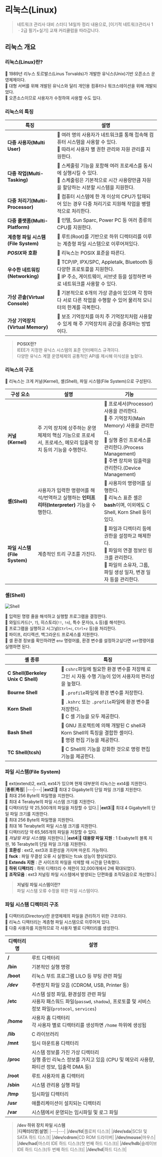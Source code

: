 # 리눅스(Linux)

> 네트워크 관리사 대비 스터디 14일차 정리 내용으로, [이기적 네트워크관리사 1ㆍ2급 필기+실기] 교재 커리큘럼을 따라갑니다.

## 리눅스 개요

### 리눅스(Linux)란?

🔹 1989년 리누스 토르발스(Linus Torvalds)가 개발한 유닉스(Unix)기반 오픈소스 운영체제이다.<br>
🔹 대형 서버를 위해 개발된 유닉스와 달리 개인용 컴퓨터나 워크스테이션을 위해 개발되었다.<br>
🔹 오픈소스이므로 사용자가 수정하여 사용할 수도 있다.<br>

### 리눅스의 특징

| **특징**                            | **설명**                                                                                                                                                 |
| ----------------------------------- | -------------------------------------------------------------------------------------------------------------------------------------------------------- |
| **다중 사용자(Multi User)**         | 🔹 여러 명의 사용자가 네트워크를 통해 접속해 컴퓨터 시스템을 사용할 수 있다.<br>🔹 따라서 사용자 별 권한 관리와 자원 관리를 지원한다.                    |
| **다중 작업(Multi-Tasking)**        | 🔹 스케줄링 기능을 포함해 여러 프로세스를 동시에 실행시킬 수 있다.<br>🔹 스케줄링은 기본적으로 시간 사용량만큼 자원을 할당하는 시분할 시스템을 지원한다. |
| **다중 처리기(Multi-Processor)**    | 🔹 컴퓨터 시스템에 한 개 이상의 CPU가 탑재되어 있는 경우 다중 처리기로 지원해 작업을 병렬적으로 처리한다.                                                |
| **다중 플랫폼(Multi-Platform)**     | 🔹 인텔, Sun Sparc, Power PC 등 여러 종류의 CPU를 지원한다.                                                                                              |
| **계층형 파일 시스템(File System)** | 🔹 루트(Root)를 기반으로 하위 디렉터리를 이루는 계층형 파일 시스템으로 이루어져있다.                                                                     |
| ***POSIX*와 호환**                  | 🔹 리눅스는 POSIX 표준을 따른다.                                                                                                                         |
| **우수한 네트워킹(Networking)**     | 🔹 TCP/IP, IPX/SPC, Appletalk, Bluetooth 등 다양한 프로토콜을 지원한다.<br>🔹 IP 주소, 게이트웨이, 서브넷 등을 설정하면 바로 네트워크를 사용할 수 있다.  |
| **가상 콘솔(Virtual Console)**      | 🔹 기본적으로 6개의 가상 콘솔이 있으며 각 창마다 서로 다른 작업을 수행할 수 있어 물리적 모니터의 한계를 극복한다.                                        |
| **가상 기억장치(Virtual Memory)**   | 🔹 보조 기억장치를 마치 주 기억장치처럼 사용할 수 있게 해 주 기억장치의 공간을 증대하는 방법이다.                                                        |

> **POSIX란?**<br>IEEE가 지정한 유닉스 시스템의 표준 인터페이스 규격이다.<br>다양한 유닉스 계열 운영체제의 공통적인 API를 제시해 이식성을 높혔다.

### 리눅스의 구조

🔹 리눅스는 크게 커널(Kernel), 셸(Shell), 파일 시스템(File System)으로 구성된다.

| **구성 요소**                | **설명**                                                                                                      | **기능**                                                                                                                                                                                                 |
| ---------------------------- | ------------------------------------------------------------------------------------------------------------- | -------------------------------------------------------------------------------------------------------------------------------------------------------------------------------------------------------- |
| **커널(Kernel)**             | 주 기억 장치에 상주하는 운영체제의 핵심 기능으로 프로세서, 프로세스, 메모리 입출력 장치 등의 기능을 수행한다. | 🔹 프로세서(Processor) 사용을 관리한다.<br>🔹 주 기억장치(Main Memory) 사용을 관리한다.<br>🔹 실행 중인 프로세스를 관리한다.(Process Management)<br>🔹 주변 장치와 입출력을 관리한다.(Device Management) |
| **셸(Shell)**                | 사용자가 입력한 명령어를 해석/번역하고 실행하는 **인터프리터(Interpreter)** 기능을 수행한다.                  | 🔹 사용자의 명령어를 실행한다.<br>🔹 리눅스 표준 셸은 **bash**이며, 이외에도 C Shell, Korn Shell 등이 있다.                                                                                              |
| **파일 시스템(File System)** | 계층적인 트리 구조를 가진다.                                                                                  | 🔹 파일과 디렉터리 등에 권한을 설정하고 해제한다.<br>🔹 파일의 연결 정보인 링크를 관리한다.<br>🔹 파일의 소유자, 그룹, 파일 생성 일자, 변경 일자 등을 관리한다.                                          |

### 셸(Shell)

![Shell](https://github.com/CHOO-O/CHOO-study/blob/main/Network/assets/PP03-S07-Shell.png?raw=true)

🔹 입력된 명령 줄을 해석하고 실행할 프로그램을 결정한다.<br>
🔹 와일드카드(`*`, `?`), 히스토리(`!!`, `!n`), 특수 문자(`$`, `&` 등)를 해석한다.<br>
🔹 프로그램을 실행하고 시그널(`Ctrl+c`, `Ctrl+z` 등)을 처리한다.<br>
🔹 파이프, 리디렉션, 백그라운드 프로세스를 지원한다.<br>
🔹 셀 환경 정보를 확인하려면 `env` 명령어를, 환경 변수를 설정하고싶다면 `set`명령어를 실행하면 된다.

| **셸 종류**                        | **특징**                                                                                                    |
| ---------------------------------- | ----------------------------------------------------------------------------------------------------------- |
| **C Shell(Berkeley Unix C Shell)** | 🔹 `cshrc`파일에 필요한 환경 변수를 저장해 로그인 시 자동 수행 기능이 있어 사용자의 편리성을 높혔다.        |
| **Bourne Shell**                   | 🔹 `.profile`파일에 환경 변수를 저장한다.                                                                   |
| **Korn Shell**                     | 🔹 `.kshrc` 또는 `.profile`파일에 환경 변수를 저장한다.<br>🔹 C 셸 기능을 모두 제공한다.                    |
| **Bash Shell**                     | 🔹 GNU 프로젝트에 의해 개발된 C shell과 Korn Shell의 특징을 결합한 셸이다.<br>🔹 명령 편집 기능을 제공한다. |
| **TC Shell(tcsh)**                 | 🔹 C Shell의 기능을 강화한 것으로 명령 편집 기능을 제공한다.                                                |

### 파일 시스템(File System)

🔹 ext(extend)2, ext3, ext4가 있으며 현재 대부분의 리눅스는 ext4를 지원한다.<br>
|**종류**|**특징**|
|---|---|
|**ext2**|🔹 최대 2 Gigabyte의 단일 파일 크기를 지원한다.<br>🔹 최대 256 Byte의 파일명을 지원한다.<br>🔹 최대 4 Terabyte의 파일 시스템 크기를 지원한다.<br>🔹 디렉터리당 약 25,500개의 파일을 저장할 수 있다.|
|**ext3**|🔹 최대 4 Gigabyte의 단일 파일 크기를 지원한다.<br>🔹 최대 256 Byte의 파일명을 지원한다.<br>🔹 최대 16 Terabyte의 파일 시스템 크기를 지원한다.<br>🔹 디렉터리당 약 65,565개의 파일을 저장할 수 있다.<br>🔹 *저널링 파일 시스템*을 지원한다.|
|**ext4**|🔹 **대용량 파일 지원** : 1 Exabyte의 블록 지원, 16 Terabyte의 단일 파일 크기를 지원한다.<br>🔹 **호환성** : ext2, ext3과 호환성을 가지며 마운트 가능하다.<br>🔹 **fsck** : 파일 무결성 오류 시 실행되는 fcsk 성능이 향상되었다.<br>🔹 **Extends 지원** : 큰 사이즈의 파일을 삭제할 때 시간을 단축했다.<br>🔹 **하위 디렉터리** : 하위 디렉터리 수 제한이 32,000개에서 2배 확대되었다.<br>🔹 **조작모음** : ext3 저널링 파일 시스템에서 발생되는 단편화를 조작모음으로 개선했다.|

> **저널링 파일 시스템이란?**<br>파일 시스템 오류 수정을 위한 파일 시스템이다.

### 파일 시스템 디렉터리 구조

🔹 디렉터리(Directory)란 운영체제의 파일을 관리하기 위한 구조이다.<br>
🔹 리눅스 디렉터리는 계층형 파일 시스템으로 이루어져 있다.<br>
🔹 다중 사용자를 지원하므로 각 사용자 별로 디렉터리를 생성한다.<br>

| **디렉터리명** | **설명**                                                                                                                               |
| -------------- | -------------------------------------------------------------------------------------------------------------------------------------- |
| **/**          | 루트 디렉터리                                                                                                                          |
| **/bin**       | 기본적인 실행 명령                                                                                                                     |
| **/boot**      | 리눅스 부트 프로그램 LILO 등 부팅 관련 파일                                                                                            |
| **_/dev_**     | 주변장치 파일 모음 (CDROM, USB, Printer 등)                                                                                            |
| **/etc**       | 시스템 설정 파일, 환경설정 관련 파일<br>사용자 패스워드 파일(`passwd`, `shadow`), 프로토콜 및 서비스 정보 파일(`protocol`, `services`) |
| **/home**      | 사용자 홈 디렉터리<br>각 사용자 별로 디렉터리를 생성하면 `/home` 하위에 생성됨                                                         |
| **/lib**       | C 라이브러리                                                                                                                           |
| **/mnt**       | 임시 마운트용 디렉터리                                                                                                                 |
| **/proc**      | 시스템 정보를 가진 가상 디렉터리<br>실행 중인 리눅스 정보를 가지고 있음 (CPU 및 메모리 사용량, 파티션 정보, 입출력 DMA 등)             |
| **/root**      | 루트 사용자의 홈 디렉터리                                                                                                              |
| **/sbin**      | 시스템 관리용 실행 파일                                                                                                                |
| **/tmp**       | 임시파일 디렉터리                                                                                                                      |
| **/usr**       | 애플리케이션이 설치되는 디렉터리                                                                                                       |
| **/var**       | 시스템에서 운영되는 임시파일 및 로그 파일                                                                                              |

> **/dev 하위 장치 파일 시스템**<br>
> |**디렉터리명**|**설명**|
> |---|---|
> |**/dev/fd**|플로피 디스크|
> |**/dev/sda**|SCSI 및 SATA 하드 디스크|
> |**/dev/cdrom**|CD ROM 드라이버|
> |**/dev/mouse**|마우스|
> |**/dev/had**|마스터 IDE 하드 디스크(첫 번째 하드 디스크)|
> |**/dev/hdb**|슬레이브 IDE 하드 디스크(두 번째 하드 디스크)|
> |**/dev/hd**|하드 디스크|
